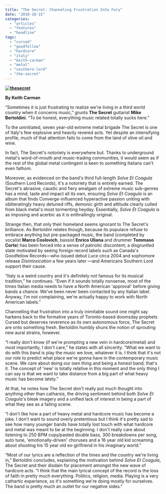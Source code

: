 ```yaml
---
title: "The Secret: Channeling Frustration Into Fury"
date: "2010-10-15"
categories: 
  - "articles"
  - "features"
  - "headline"
tags: 
  - "cursed"
  - "goodfellow"
  - "hardcore"
  - "italy"
  - "keith-carman"
  - "metal"
  - "southern-lord"
  - "the-secret"
---
```


**[![](http://www.hellbound.ca/wp-content/uploads/2010/10/thesecret.jpg "thesecret")](http://www.hellbound.ca/wp-content/uploads/2010/10/thesecret.jpg)**

**By Keith Carman**

“Sometimes it is just frustrating to realize we're living in a third world country when it concerns music,” grunts **The Secret** guitarist **Mike Bertoldini**. “To be honest, everything music related totally sucks here.”

To the uninitiated, seven year-old extreme metal brigade The Secret is one of Italy's few explosive and heavily revered acts. Yet despite an intensifying profile, much of that attention fails to come from the land of olive oil and wine.

In fact, The Secret's notoriety is everywhere but. Thanks to underground metal's word-of-mouth and music-trading communities, it would seem as if the rest of the global metal contingent is keen to something Italians can't even fathom.

Moreover, as evidenced on the band's third full-length _Solve Et Coagula_ (Southern Lord Records), it's a notoriety that is entirely earned. The Secret's abrasive, caustic and fiery amalgam of extreme music sub-genres has a mind, taste and impact all its own, ensuring _Solve Et Coagula_ is an album that finds Converge-influenced hyperactive passion uniting with obliteratingly heavy detuned riffs, demonic girth and attitude clearly culled from black metal's most tormenting heyday. Essentially, _Solve Et Coagula_ is as imposing and acerbic as it is enthrallingly original.

Strange then, that only their homeland seems ignorant to The Secret's brilliance. As Bertoldini relates though, because its populace refuse to embrace anything but pre-packaged music, the band (completed by vocalist **Marco Coslovich**, bassist **Enrico Uliana** and drummer **Tommaso Corte**) has been forced into a sense of patriotic discontent; a disgruntled state motivated by seeing foreign record labels such as Canada's Goodfellow Records—who issued debut _Luce_ circa 2004 and sophomore release _Disintoxication_ a few years later —and Americans Southern Lord support their cause.

“Italy is a weird country and it's definitely not famous for its musical tradition,” he continues. “Even if it sounds totally nonsense, most of the times Italian media needs to have a North American 'approval' before giving bands a chance. We've been never been contacted by any Italian label. Anyway, I'm not complaining, we're actually happy to work with North American labels.”

Channelling that frustration into a truly inimitable sound one might say harkens back to the formative years of Toronto-based doomsday prophets Cursed but deserves reverence as its own autonomous force, The Secret are onto something fresh. Bertoldini humbly shuns the notion of sprouting new aural strains, however.

“I really don't know (if we're prompting a new vein in hardcore/metal) and most importantly, I don't care,” he states with all sincerity. “What we want to do with this band is play the music we love, whatever it is. I think that it's not our role to predict what place we're gonna have in the contemporary music scene. We care about doing our own thing and being a honest band; that's it. The concept of 'new' is totally relative in this moment and the only thing I can say is that we want to take distance from a big part of what heavy music has become lately.”

At that, he notes how The Secret don't really put much thought into anything other than catharsis, the driving sentiment behind both _Solve Et Coagula_'s bleak imagery and a unified lack of interest in being a part of what they see as a failing scene.

“I don't like how a part of heavy metal and hardcore music has become a joke. I don't want to sound overly pretentious but I think it's pretty sad to see how many younger bands have totally lost touch with what hardcore and metal was meant to be at the beginning. I don't really care about listening to 250 BPM copy/pasted double bass, 300 breakdowns per song, auto tune, 'emotionally-driven' choruses and a 16 year old kid screaming about shooting his 15 year old ex-girlfriend in his imaginary world.”

“Most of our lyrics are a reflection of the times and the country we're living in,” Bertoldini concludes, explaining the motivation behind _Solve Et Coagula_, The Secret and their disdain for placement amongst the new wave of hardcore acts. “I think that the main lyrical concept of the record is the loss of faith in pretty much everything. Politics, religion, media. Playing is a very cathartic experience, so it's something we're doing mostly for ourselves. The band is pretty much an outlet for our negative sides.”
